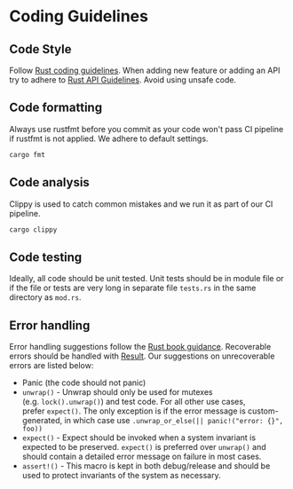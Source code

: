 # Coding Guidelines

## Code Style
Follow [Rust coding guidelines](https://github.com/rust-dev-tools/fmt-rfcs/blob/master/guide/guide.md).
When adding new feature or adding an API try to adhere to [Rust API Guidelines](https://rust-lang.github.io/api-guidelines/about.html).
Avoid using unsafe code.

## Code formatting
Always use rustfmt before you commit as your code won't pass CI pipeline if rustfmt is not applied. We adhere to default settings.

```sh
cargo fmt
```


## Code analysis
Clippy is used to catch common mistakes and we run it as part of our CI pipeline.

```sh
cargo clippy
```


## Code testing 
Ideally, all code should be unit tested. Unit tests should be in module file or if the file or tests are very long in separate file `tests.rs` in the same directory as `mod.rs`.

## Error handling 
Error handling suggestions follow the [Rust book guidance](https://doc.rust-lang.org/book/ch09-00-error-handling.html). Recoverable errors should be handled with [Result](https://doc.rust-lang.org/std/result/). Our suggestions on unrecoverable errors are listed below:
* Panic (the code should not panic)
* `unwrap()` - Unwrap should only be used for mutexes (e.g. `lock().unwrap()`) and test code. For all other use cases, prefer `expect()`. The only exception is if the error message is custom-generated, in which case use `.unwrap_or_else(|| panic!("error: {}", foo))`
* `expect()` - Expect should be invoked when a system invariant is expected to be preserved. `expect()` is preferred over `unwrap()` and should contain a detailed error message on failure in most cases.
* `assert!()` - This macro is kept in both debug/release and should be used to protect invariants of the system as necessary.
